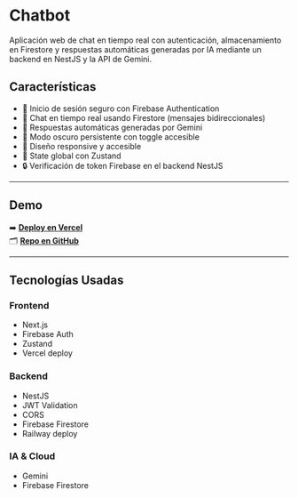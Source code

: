 # Chatbot

Aplicación web de chat en tiempo real con autenticación, almacenamiento en Firestore y respuestas automáticas generadas por IA mediante un backend en NestJS y la API de Gemini.

## Características

- 🔐 Inicio de sesión seguro con Firebase Authentication
- 💬 Chat en tiempo real usando Firestore (mensajes bidireccionales)
- 🤖 Respuestas automáticas generadas por Gemini
- 🌙 Modo oscuro persistente con toggle accesible
- 📱 Diseño responsive y accesible
- 🧠 State global con Zustand
- 🔒 Verificación de token Firebase en el backend NestJS

---

## Demo

➡️ **[Deploy en Vercel](https://chatbot-challenge-ten.vercel.app/)**  
🗂️ **[Repo en GitHub](https://github.com/galoppoignacio/Chatbot-challenge)**

---

## Tecnologías Usadas

### Frontend
- Next.js
- Firebase Auth
- Zustand
- Vercel deploy

### Backend
- NestJS
- JWT Validation
- CORS
- Firebase Firestore
- Railway deploy

### IA & Cloud
- Gemini
- Firebase Firestore

